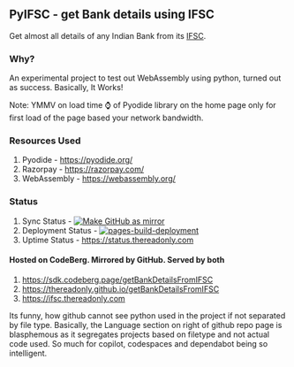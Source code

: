 ## PyIFSC - get Bank details using IFSC
Get almost all details of any Indian Bank from its [IFSC](https://en.wikipedia.org/wiki/Indian_Financial_System_Code).

### Why?
An experimental project to test out WebAssembly using python,
turned out as success. Basically, It Works!

Note: YMMV on load time ⌚ of Pyodide library on the home
page only for first load of the page based your network bandwidth.

### Resources Used
1. Pyodide - https://pyodide.org/
2. Razorpay - https://razorpay.com/
3. WebAssembly - https://webassembly.org/

### Status
1. Sync Status - [![Make GitHub as mirror](https://github.com/thereadonly/getBankDetailsFromIFSC/actions/workflows/mirror.yml/badge.svg)](https://github.com/thereadonly/getBankDetailsFromIFSC/actions/workflows/mirror.yml)
2. Deployment Status - [![pages-build-deployment](https://github.com/thereadonly/getBankDetailsFromIFSC/actions/workflows/pages/pages-build-deployment/badge.svg)](https://github.com/thereadonly/getBankDetailsFromIFSC/actions/workflows/pages/pages-build-deployment)
3. Uptime Status - https://status.thereadonly.com

#### Hosted on CodeBerg. Mirrored by GitHub. Served by both
1. https://sdk.codeberg.page/getBankDetailsFromIFSC
2. https://thereadonly.github.io/getBankDetailsFromIFSC
3. https://ifsc.thereadonly.com

Its funny, how github cannot see python used in the project
if not separated by file type. Basically, the Language section on
right of github repo page is blasphemous as it segregates projects
based on filetype and not actual code used. So much for copilot,
codespaces and dependabot being so intelligent.
